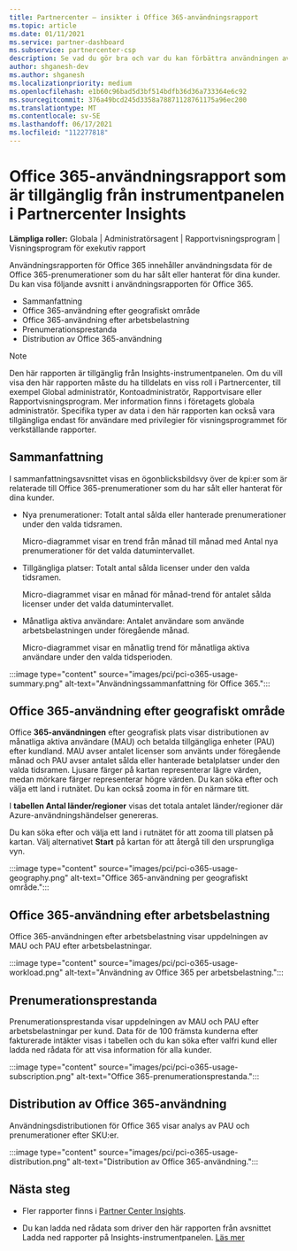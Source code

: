 ```yaml
---
title: Partnercenter – insikter i Office 365-användningsrapport
ms.topic: article
ms.date: 01/11/2021
ms.service: partner-dashboard
ms.subservice: partnercenter-csp
description: Se vad du gör bra och var du kan förbättra användningen av Office 365-prenumerationer som du säljer eller hanterar åt dina kunder.
author: shganesh-dev
ms.author: shganesh
ms.localizationpriority: medium
ms.openlocfilehash: e1b60c96bad5d3bf514bdfb36d36a733364e6c92
ms.sourcegitcommit: 376a49bcd245d3358a78871128761175a96ec200
ms.translationtype: MT
ms.contentlocale: sv-SE
ms.lasthandoff: 06/17/2021
ms.locfileid: "112277818"
---
```

# <a name="office-365-usage-report-available-from-the-partner-center-insights-dashboard"></a>Office 365-användningsrapport som är tillgänglig från instrumentpanelen i Partnercenter Insights

**Lämpliga roller:** Globala | Administratörsagent | Rapportvisningsprogram | Visningsprogram för exekutiv rapport

Användningsrapporten för Office 365 innehåller användningsdata för de Office 365-prenumerationer som du har sålt eller hanterat för dina kunder. Du kan visa följande avsnitt i användningsrapporten för Office 365.

- Sammanfattning
- Office 365-användning efter geografiskt område
- Office 365-användning efter arbetsbelastning
- Prenumerationsprestanda
- Distribution av Office 365-användning

 > [!NOTE]
 > Den här rapporten är tillgänglig från Insights-instrumentpanelen. Om du vill visa den här rapporten måste du ha tilldelats en viss roll i Partnercenter, till exempel Global administratör, Kontoadministratör, Rapportvisare eller Rapportvisningsprogram. Mer information finns i företagets globala administratör. Specifika typer av data i den här rapporten kan också vara tillgängliga endast för användare med privilegier för visningsprogrammet för verkställande rapporter.

## <a name="summary"></a>Sammanfattning

I sammanfattningsavsnittet visas en ögonblicksbildsvy över de kpi:er som är relaterade till Office 365-prenumerationer som du har sålt eller hanterat för dina kunder.  

- Nya prenumerationer: Totalt antal sålda eller hanterade prenumerationer under den valda tidsramen.

   Micro-diagrammet visar en trend från månad till månad med Antal nya prenumerationer för det valda datumintervallet.

- Tillgängliga platser: Totalt antal sålda licenser under den valda tidsramen.

   Micro-diagrammet visar en månad för månad-trend för antalet sålda licenser under det valda datumintervallet.

- Månatliga aktiva användare: Antalet användare som använde arbetsbelastningen under föregående månad. 

   Micro-diagrammet visar en månatlig trend för månatliga aktiva användare under den valda tidsperioden.

:::image type="content" source="images/pci/pci-o365-usage-summary.png" alt-text="Användningssammanfattning för Office 365.":::

## <a name="office-365-usage-by-geography"></a>Office 365-användning efter geografiskt område

Office **365-användningen** efter geografisk plats visar distributionen av månatliga aktiva användare (MAU) och betalda tillgängliga enheter (PAU) efter kundland. MAU avser antalet licenser som använts under föregående månad och PAU avser antalet sålda eller hanterade betalplatser under den valda tidsramen. Ljusare färger på kartan representerar lägre värden, medan mörkare färger representerar högre värden. Du kan söka efter och välja ett land i rutnätet. Du kan också zooma in för en närmare titt.

I **tabellen Antal länder/regioner** visas det totala antalet länder/regioner där Azure-användningshändelser genereras.

Du kan söka efter och välja ett land i rutnätet för att zooma till platsen på kartan. Välj alternativet **Start** på kartan för att återgå till den ursprungliga vyn.


:::image type="content" source="images/pci/pci-o365-usage-geography.png" alt-text="Office 365-användning per geografiskt område.":::

## <a name="office-365-usage-by-workload"></a>Office 365-användning efter arbetsbelastning

Office 365-användningen efter arbetsbelastning visar uppdelningen av MAU och PAU efter arbetsbelastningar.

:::image type="content" source="images/pci/pci-o365-usage-workload.png" alt-text="Användning av Office 365 per arbetsbelastning.":::

## <a name="subscriptions-performance"></a>Prenumerationsprestanda

Prenumerationsprestanda visar uppdelningen av MAU och PAU efter arbetsbelastningar per kund. Data för de 100 främsta kunderna efter fakturerade intäkter visas i tabellen och du kan söka efter valfri kund eller ladda ned rådata för att visa information för alla kunder.

:::image type="content" source="images/pci/pci-o365-usage-subscription.png" alt-text="Office 365-prenumerationsprestanda.":::

## <a name="office-365-usage-distribution"></a>Distribution av Office 365-användning

Användningsdistributionen för Office 365 visar analys av PAU och prenumerationer efter SKU:er.

:::image type="content" source="images/pci/pci-o365-usage-distribution.png" alt-text="Distribution av Office 365-användning.":::

## <a name="next-steps"></a>Nästa steg

- Fler rapporter finns i [Partner Center Insights](partner-center-insights.md).

- Du kan ladda ned rådata som driver den här rapporten från avsnittet Ladda ned rapporter på Insights-instrumentpanelen. [Läs mer](pci-download-reports.md) 

